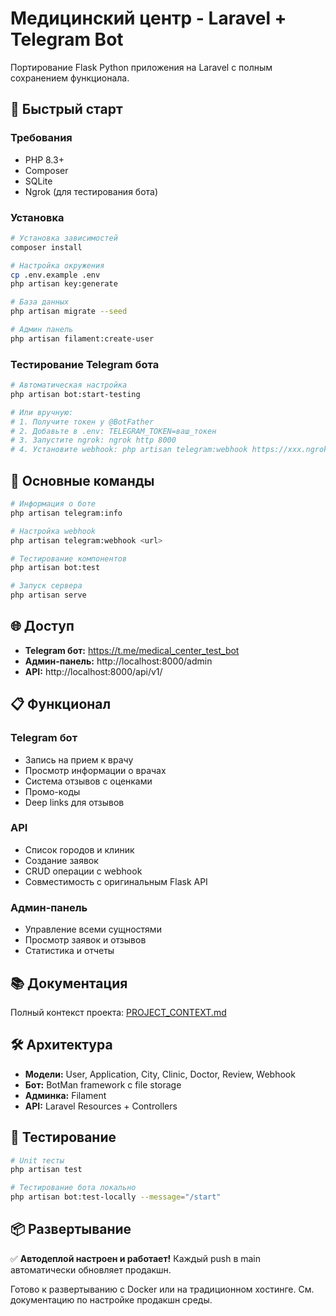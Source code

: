 # Медицинский центр - Laravel + Telegram Bot

Портирование Flask Python приложения на Laravel с полным сохранением функционала.

## 🚀 Быстрый старт

### Требования
- PHP 8.3+
- Composer
- SQLite
- Ngrok (для тестирования бота)

### Установка
```bash
# Установка зависимостей
composer install

# Настройка окружения
cp .env.example .env
php artisan key:generate

# База данных
php artisan migrate --seed

# Админ панель
php artisan filament:create-user
```

### Тестирование Telegram бота
```bash
# Автоматическая настройка
php artisan bot:start-testing

# Или вручную:
# 1. Получите токен у @BotFather
# 2. Добавьте в .env: TELEGRAM_TOKEN=ваш_токен
# 3. Запустите ngrok: ngrok http 8000
# 4. Установите webhook: php artisan telegram:webhook https://xxx.ngrok.io/botman
```

## 🔧 Основные команды

```bash
# Информация о боте
php artisan telegram:info

# Настройка webhook
php artisan telegram:webhook <url>

# Тестирование компонентов
php artisan bot:test

# Запуск сервера
php artisan serve
```

## 🌐 Доступ

- **Telegram бот:** https://t.me/medical_center_test_bot
- **Админ-панель:** http://localhost:8000/admin
- **API:** http://localhost:8000/api/v1/

## 📋 Функционал

### Telegram бот
- Запись на прием к врачу
- Просмотр информации о врачах
- Система отзывов с оценками
- Промо-коды
- Deep links для отзывов

### API
- Список городов и клиник
- Создание заявок
- CRUD операции с webhook
- Совместимость с оригинальным Flask API

### Админ-панель
- Управление всеми сущностями
- Просмотр заявок и отзывов
- Статистика и отчеты

## 📚 Документация

Полный контекст проекта: [PROJECT_CONTEXT.md](PROJECT_CONTEXT.md)

## 🛠️ Архитектура

- **Модели:** User, Application, City, Clinic, Doctor, Review, Webhook
- **Бот:** BotMan framework с file storage
- **Админка:** Filament
- **API:** Laravel Resources + Controllers

## 🧪 Тестирование

```bash
# Unit тесты
php artisan test

# Тестирование бота локально
php artisan bot:test-locally --message="/start"
```

## 📦 Развертывание

✅ **Автодеплой настроен и работает!** Каждый push в main автоматически обновляет продакшн.

Готово к развертыванию с Docker или на традиционном хостинге.
См. документацию по настройке продакшн среды.